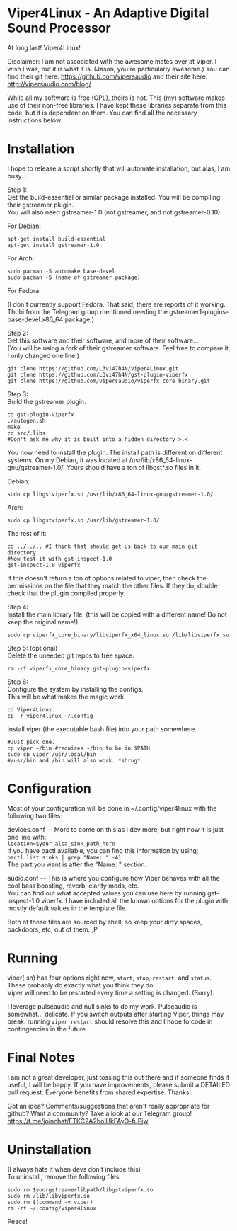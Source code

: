 # Viper4Linux - An Adaptive Digital Sound Processor
At long last! Viper4Linux!

Disclaimer: 
I am not associated with the awesome mates over at Viper. I wish I was, but it is what it is. (Jason, you're particularly awesome.)  You can find their git here: https://github.com/vipersaudio  and their site here: http://vipersaudio.com/blog/  

While all my software is free (GPL), theirs is not. This (my) software makes use of their non-free libraries. I have kept these libraries separate from this code, but it is dependent on them. You can find all the necessary instructions below. 

# Installation
I hope to release a script shortly that will automate installation, but alas, I am busy...

Step 1:  
  Get the build-essential or similar package installed. You will be compiling their gstreamer plugin.  
  You will also need gstreamer-1.0 (not gstreamer, and not gstreamer-0.10)  
  
  For Debian:  
  
    apt-get install build-essential  
    apt-get install gstreamer-1.0 
    
  For Arch:  
  
    sudo pacman -S automake base-devel  
    sudo pacman -S (name of gstreamer package)  
    
  For Fedora:
  
  (I don't currently support Fedora. That said, there are reports of it working. Thobi from the Telegram group mentioned needing the gstreamer1-plugins-base-devel.x86_64 package.)  

Step 2:  
  Get this software and their software, and more of their software...  
  (You will be using a fork of their gstreamer software. Feel free to compare it, I only changed one line.)  
  
    git clone https://github.com/L3vi47h4N/Viper4Linux.git  
    git clone https://github.com/L3vi47h4N/gst-plugin-viperfx  
    git clone https://github.com/vipersaudio/viperfx_core_binary.git  
  
Step 3:  
  Build the gstreamer plugin.  

    cd gst-plugin-viperfx  
    ./autogen.sh  
    make  
    cd src/.libs
    #Don't ask me why it is built into a hidden directory >.<
  
  You now need to install the plugin. The install path is different on different systems. On my Debian, it was located at /usr/lib/x86_64-linux-gnu/gstreamer-1.0/. Yours should have a ton of libgst*.so files in it.  

  Debian:  
  
    sudo cp libgstviperfx.so /usr/lib/x86_64-linux-gnu/gstreamer-1.0/  
  Arch:  
  
    sudo cp libgstviperfx.so /usr/lib/gstreamer-1.0/  
    
  The rest of it:  
  
    cd ../../.. #I think that should get us back to our main git directory.
    #Now test it with gst-inspect-1.0
    gst-inspect-1.0 viperfx
    
  If this doesn't return a ton of options related to viper, then check the permissions on the file that they match the other files. If they do, double check that the plugin compiled properly.  
  
Step 4:  
  Install the main library file. (this will be copied with a different name! Do not keep the original name!)
    
    sudo cp viperfx_core_binary/libviperfx_x64_linux.so /lib/libviperfx.so
  
Step 5: (optional)  
  Delete the uneeded git repos to free space.  
  
    rm -rf viperfx_core_binary gst-plugin-viperfx
    
Step 6:  
  Configure the system by installing the configs.  
  This will be what makes the magic work.  
    
    cd Viper4Linux
    cp -r viper4linux ~/.config  
    
  Install viper (the executable bash file) into your path somewhere.
  
    #Just pick one.
    cp viper ~/bin #requires ~/bin to be in $PATH
    sudo cp viper /usr/local/bin
    #/usr/bin and /bin will also work. *shrug*
    
# Configuration  
Most of your configuration will be done in ~/.config/viper4linux with the following two files:  
  
  devices.conf -- More to come on this as I dev more, but right now it is just one line with:  
      `location=$your_alsa_sink_path_here`  
    If you have pactl available, you can find this information by using:  
      `pactl list sinks | grep "Name: " -A1`  
    The part you want is after the "Name: " section.  

 
  audio.conf -- This is where you configure how Viper behaves with all the cool bass boosting, reverb, clarity mods, etc.  
    You can find out what accepted values you can use here by running gst-inspect-1.0 viperfx. I have included all the known options for the plugin with mostly default values in the template file. 
  
  Both of these files are sourced by shell, so keep your dirty spaces, backdoors, etc, out of them. ;P  
  
  
# Running  
viper(.sh) has four options right now, `start`, `stop`, `restart`, and `status`. These probably do exactly what you think they do.  
Viper will need to be restarted every time a setting is changed. (Sorry).

I leverage pulseaudio and null sinks to do my work. Pulseaudio is somewhat... delicate. If you switch outputs after starting Viper, things may break. running `viper restart` should resolve this and I hope to code in contingencies in the future.  

# Final Notes  
I am not a great developer, just tossing this out there and if someone finds it useful, I will be happy. If you have improvements, please submit a DETAILED pull request. Everyone benefits from shared expertise. Thanks!  

Got an idea? Comments/suggestions that aren't really appropriate for github? Want a community? Take a look at our Telegram group!  
    https://t.me/joinchat/FTKC2A2bolHkFAyO-fuPjw  

# Uninstallation  
(I always hate it when devs don't include this)  
To uninstall, remove the following files:  

    sudo rm $yourgstreamerlibpath/libgstviperfx.so
    sudo rm /lib/libviperfx.so
    sudo rm $(command -v viper)
    rm -rf ~/.config/viper4linux
    
Peace!
